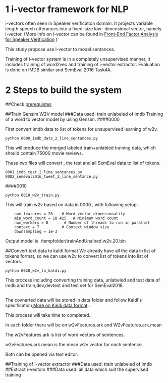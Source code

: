 # 1 i-vector framework for NLP

i-vectors often seen in Speaker verification domain. It projects variable length speech utterances into a fixed-size low-
dimensional vector, namely i-vector. (More info on i-vector can be found in [Front-End Factor Analysis for Speaker Verification](https://www.researchgate.net/profile/Pierre_Dumouchel/publication/224166071_Front-End_Factor_Analysis_for_Speaker_Verification/links/0deec5176777115c24000000.pdf) )

This study propose use i-vector to model sentances. 

Training of i-vector system is in a completely unsupervised manner, it includes training of word2vec and training of i-vector extractor. Evaluation is done on IMDB similar and SemEval 2016 Task4A.


# 2 Steps to build the system
##Check [prerequistes](./prerequisites.md)

##Train Gensim W2V model
###Data used:
train unlabeled of imdb
Training of a word to vector model by using Gensim.
####0000

First convert imdb data to list of tokens for unsupervised learning of w2v.
~~~
python 0000_imdb_data_2_line_sentances.py
~~~
This will produce the merged labeled train+unlabled training data, which should contain 75000 movie reviews.

These two files will convert , the test and all SemEval data to list of tokens.
~~~
0001_imdb_test_2_line_sentances.py
0002_semeval2016_tweet_2_line_sentance.py
~~~

####0010

~~~
python 0010_w2v_train.py
~~~
This will train w2v based on data in 0000 , with following setup:
~~~
    num_features = 20    # Word vector dimensionality
    min_word_count = 10 #25   # Minimum word count
    num_workers = 8       # Number of threads to run in parallel
    context = 7          # Context window size
    downsampling = 1e-3
~~~

Output model is ./tempfolder/trainAndUnalbed.w2v.20.bin

##Convert text data to kaldi format
We already have all the data in list of tokens format, so we can use w2v to convert list of tokens into list of vectors.

~~~
python 0020_w2v_to_kaldi.py
~~~

This process including converting training data, unlabeled and test data of imdb and train,dev,devtest and test set for SemEval2016.


##


The covnerted data will be stored in data folder and follow Kaldi's specification,[More on Kaldi data format](https://github.com/StevenLOL/Research_speech_speaker_verification_nist_sre2010/blob/master/doc/help_kaldi.md)..

This process will take time to completed.

In each folder there will be on w2vFeatures.ark and W2vFeatures.ark.mean

The w2vFeatures.ark is list of word vectors of sentences.

w2vFeatures.ark.mean is the mean w2v vector for each sentence.

Both can be opened via text editor.




##Training of i-vector extractor
###Data used:
train unlabeled of imdb
##Extract i-vectors
###Data used:
all data which suit the supervised training


